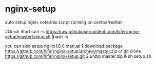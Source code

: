 # nginx-setup
auto setup nginx
note:this script running on centos/redhat 

#Quick Start
curl -s https://raw.githubusercontent.com/hifer/nginx-setup/master/setup.sh |bash -s

you can also setup nginx1.8.0 manual
1.download package https://github.com/hifer/nginx-setup/archive/master.zip or git clone https://github.com/hifer/nginx-setup.git
2.unzip master.zip & sh setup.sh
